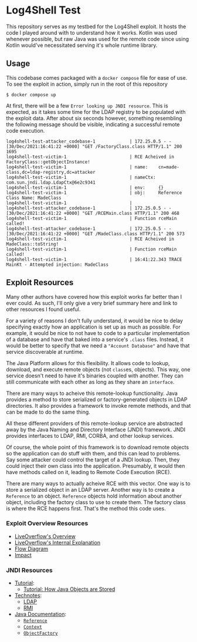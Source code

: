 # Log4Shell Test

This repository serves as my testbed for the Log4Shell exploit. It hosts the
code I played around with to understand how it works. Kotlin was used whenever
possible, but raw Java was used for the remote code since using Kotlin would've
necessitated serving it's whole runtime library.


## Usage

This codebase comes packaged with a `docker compose` file for ease of use. To
see the exploit in action, simply run in the root of this repository
```
$ docker compose up
```

At first, there will be a few `Error looking up JNDI resource`. This is
expected, as it takes some time for the LDAP registry to be populated with the
exploit data. After about six seconds however, something resembling the
following message should be visible, indicating a successful remote code
execution.
```
log4shell-test-attacker_codebase-1             | 172.25.0.5 - - [30/Dec/2021:16:41:22 +0000] "GET /FactoryClass.class HTTP/1.1" 200 1695
log4shell-test-victim-1                        | RCE Acheived in FactoryClass::getObjectInstance!
log4shell-test-victim-1                        | name:    cn=made-class,dc=ldap-registry,dc=attacker
log4shell-test-victim-1                        | nameCtx: com.sun.jndi.ldap.LdapCtx@6e2c9341
log4shell-test-victim-1                        | env:     {}
log4shell-test-victim-1                        | obj:     Reference Class Name: MadeClass
log4shell-test-victim-1                        |
log4shell-test-attacker_codebase-1             | 172.25.0.5 - - [30/Dec/2021:16:41:22 +0000] "GET /RCEMain.class HTTP/1.1" 200 468
log4shell-test-victim-1                        | Function rceMain called!
log4shell-test-attacker_codebase-1             | 172.25.0.5 - - [30/Dec/2021:16:41:22 +0000] "GET /MadeClass.class HTTP/1.1" 200 573
log4shell-test-victim-1                        | RCE Acheived in MadeClass::toString!
log4shell-test-victim-1                        | Function rceMain called!
log4shell-test-victim-1                        | 16:41:22.343 TRACE MainKt - Attempted injection: MadeClass
```


## Exploit Resources

Many other authors have covered how this exploit works far better than I ever
could. As such, I'll only give a very brief summary here and link to other
resources I found useful.

For a variety of reasons I don't fully understand, it would be nice to delay
specifying exactly how an application is set up as much as possible. For
example, it would be nice to not have to code to a particular implementation of
a database and have that baked into a service's `.class` files. Instead, it
would be better to specify that we need a `"Account Database"` and have that
service discoverable at runtime.

The Java Platform allows for this flexibility. It allows code to lookup,
download, and execute remote objects (not `class`es, objects). This way, one
service doesn't need to have it's binaries coupled with another. They can still
communicate with each other as long as they share an `interface`.

There are many ways to acheive this remote-lookup functionality. Java provides a
method to store serialized or factory-generated objects in LDAP directories. It
also provides a framework to invoke remote methods, and that can be made to do
the same thing.

All these different providers of this remote-lookup service are abstracted away
by the Java Naming and Directory Interface (JNDI) framework. JNDI provides
interfaces to LDAP, RMI, CORBA, and other lookup services.

Of course, the whole point of this framework is to download remote objects so
the application can do stuff with them, and this can lead to problems. Say some
attacker could control the target of a JNDI lookup. Then, they could inject
their own class into the application. Presumably, it would then have methods
called on it, leading to Remote Code Execution (RCE).

There are many ways to actually acheive RCE with this vector. One way is to
store a serialized object in an LDAP server. Another way is to create a
`Reference` to an object. `Reference` objects hold information about another
object, including the factory class to use to create them. The factory class is
where the RCE happens first. That's the method this code uses.

### Exploit Overview Resources
* [LiveOverflow's Overview](https://www.youtube.com/watch?v=w2F67LbEtnk)
* [LiveOverflow's Internal Explanation](https://www.youtube.com/watch?v=iI9Dz3zN4d8)
* [Flow Diagram](https://www.radware.com/security/threat-advisories-and-attack-reports/log4shell-critical-log4j-vulnerability/)
* [Impact](https://www.lunasec.io/docs/blog/log4j-zero-day/)

### JNDI Resources
* [Tutorial](https://docs.oracle.com/javase/jndi/tutorial/):
    * [Tutorial: How Java Objects are Stored](https://docs.oracle.com/javase/jndi/tutorial/objects/index.html)
* [Technotes](https://docs.oracle.com/javase/8/docs/technotes/guides/jndi/):
  * [LDAP](https://docs.oracle.com/javase/8/docs/technotes/guides/jndi/jndi-ldap.html)
  * [RMI](https://docs.oracle.com/javase/7/docs/technotes/guides/jndi/jndi-rmi.html)
* [Java Documentation](https://docs.oracle.com/javase/8/docs/api/):
  * [`Reference`](https://docs.oracle.com/javase/8/docs/api/javax/naming/Reference.html)
  * [`Context`](https://docs.oracle.com/javase/8/docs/api/javax/naming/Context.html)
  * [`ObjectFactory`](https://docs.oracle.com/javase/8/docs/api/javax/naming/spi/ObjectFactory.html)

